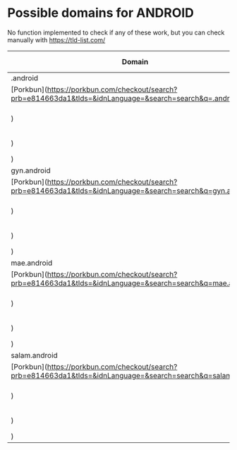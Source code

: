 # Possible domains for ANDROID

No function implemented to check if any of these work, but you can check manually with https://tld-list.com/

| Domain | Porkbun | NameCheap | Google Domains |
|---|---|---|---|
| .android | [Porkbun](https://porkbun.com/checkout/search?prb=e814663da1&tlds=&idnLanguage=&search=search&q=.android) | [Namecheap](https://www.namecheap.com/domains/registration/results/?domain=.android) | [Google](https://domains.google.com/registrar/search?searchTerm=.android) |
| gyn.android | [Porkbun](https://porkbun.com/checkout/search?prb=e814663da1&tlds=&idnLanguage=&search=search&q=gyn.android) | [Namecheap](https://www.namecheap.com/domains/registration/results/?domain=gyn.android) | [Google](https://domains.google.com/registrar/search?searchTerm=gyn.android) |
| mae.android | [Porkbun](https://porkbun.com/checkout/search?prb=e814663da1&tlds=&idnLanguage=&search=search&q=mae.android) | [Namecheap](https://www.namecheap.com/domains/registration/results/?domain=mae.android) | [Google](https://domains.google.com/registrar/search?searchTerm=mae.android) |
| salam.android | [Porkbun](https://porkbun.com/checkout/search?prb=e814663da1&tlds=&idnLanguage=&search=search&q=salam.android) | [Namecheap](https://www.namecheap.com/domains/registration/results/?domain=salam.android) | [Google](https://domains.google.com/registrar/search?searchTerm=salam.android) |
